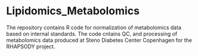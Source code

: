 # Lipidomics_Metabolomics

The repository contains R code for normalization of metabolomics data based on internal standards.
The code cntains QC, and processing of metabolomics data produced at Steno Diabetes Center Copenhagen for the RHAPSODY project.
